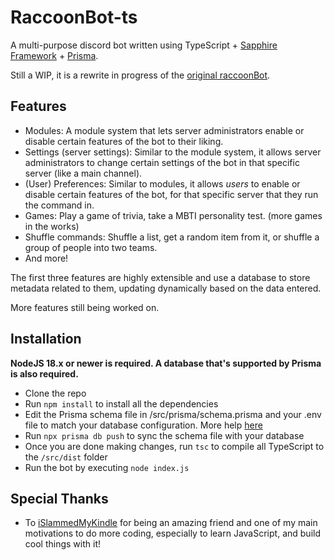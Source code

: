 # RaccoonBot-ts

A multi-purpose discord bot written using TypeScript + [Sapphire Framework](https://www.sapphirejs.dev/) + [Prisma](https://github.com/prisma/prisma).

Still a WIP, it is a rewrite in progress of the [original raccoonBot](https://github.com/MiguelHigueraDev/raccoonBot).

## Features

- Modules: A module system that lets server administrators enable or disable certain features of the bot to their liking.
- Settings (server settings): Similar to the module system, it allows server administrators to change certain settings of the bot in that specific server (like a main channel).
- (User) Preferences: Similar to modules, it allows *users* to enable or disable certain features of the bot, for that specific server that they run the command in.
- Games: Play a game of trivia, take a MBTI personality test. (more games in the works)
- Shuffle commands: Shuffle a list, get a random item from it, or shuffle a group of people into two teams.
- And more!

The first three features are highly extensible and use a database to store metadata related to them, updating dynamically based on the data entered.

More features still being worked on.

## Installation
**NodeJS 18.x or newer is required. A database that's supported by Prisma is also required.**
- Clone the repo
- Run `npm install` to install all the dependencies
- Edit the Prisma schema file in /src/prisma/schema.prisma and your .env file to match your database configuration. More help [here](https://www.prisma.io/docs/getting-started)
- Run `npx prisma db push` to sync the schema file with your database
- Once you are done making changes, run `tsc` to compile all TypeScript to the `/src/dist` folder
- Run the bot by executing `node index.js`

## Special Thanks
- To [iSlammedMyKindle](https://github.com/iSlammedMyKindle) for being an amazing friend and one of my main motivations to do more coding, especially to learn JavaScript, and build cool things with it!
